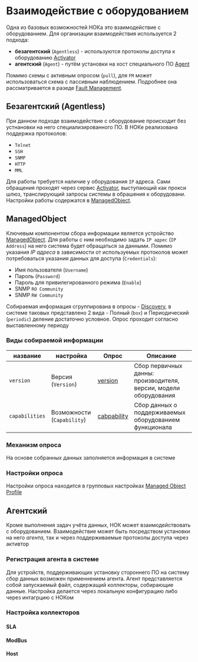 # Взаимодействие с оборудованием

Одна из базовых возможностей НОКа это взаимодействие с оборудованием. Для организации взаимодействия используется 2 подхода:
* **безагентский** (`Agentless`) - используются протоколы доступа к оборудованию [Activator](../../../admin/reference/services/activator.md)
* **агентский** (`Agent`) - путём установки на хост специального ПО [Agent](../../../admin/reference/agent/index.md)

Помимо схемы с активным опросом (`pull`), для `FM` может использоваться схема с пассивным наблюдением. 
Подробнее она рассматривается в разеде [Fault Management](../../background/fault-management/index.md).

## Безагентский (Agentless)

При данном подходе взаимодействие с оборудование происходит без устнановки на него специализированного ПО. 
В НОКе реализована поддержка протоколов:

* `Telnet`
* `SSH`
* `SNMP`
* `HTTP`
* `MML`

Для работы требуется наличие у оборудования `IP` адреса. Сами обращения проходят через 
сервис [Activator](../../../admin/reference/services/activator.md), выступающий как прокси шлюз, 
транслирующий запросы системы в обрашения к оборудовани. Настройки работы 
содержатся в [ManagedObject](../../reference/concepts/managed-object/index.md).


## ManagedObject

Ключевым компонентом сбора информации является устройство [ManagedObject](../../reference/concepts/managed-object/index.md). 
Для работы с ним необходимо задать `IP адрес` (`IP Address`) на него система будет обращаться за данными. 
Помимо указания *IP адреса* в зависимости от используемых протоколов может потребоваться указания данных для доступа (`Credentials`): 

* Имя пользователя (`Username`)
* Пароль (`Password`)
* Пароль для привилегированного режима (`Enable`)
* SNMP `RO Community`
* SNMP `RW Community`

Собираемая информация сгруппирована в опросы - [Discovery](../../../admin/reference/discovery/box/index.md), 
в системе таковых представлено 2 вида - Полный (`box`) и Периодический (`periodic`) деление достаточно условное.
Опрос проходит согласно выставленному периоду 


### Виды собираемой информации

| название    |  настройка    | Опрос     |  Описание |
| --- | --- | ---- | ---- |
| `version`  | Версия (`Version`) | [version](../../../admin/reference/discovery/box/version.md) | Сбор первичных данны: производителя, версии, модели оборудования | 
| `capabilities` | Возможности (`Capability`) | [cabpability](../../../admin/reference/discovery/box/caps.md) | Сбор данных о поддерживаемых оборудованием функционала |


### Механизм опроса

На основе собранных данных заполняется информация в системе 

### Настройки опроса

Настройки опроса находится в групповых настройках [Managed Object Profile](../../reference/concepts/managed-object-profile/index.md)


## Агентский

Кроме выполнения задач учёта данных, НОК может взаимодействовать с оборудованием. Взаимодействие может быть посредством 
установки на него *агента*, так и через поддерживаемые протоколы доступа
через активтор 


### Регистрация агента в системе

Для устройств, поддерживающих установку стороннего ПО на систему сбор данных возможен применнением агента. 
Агент представляется собой запускаемый файл, содержащий коллекторы, собирающие данные. 
Настройка делается через локальную конфигурацию либо через интагрцию с НОКом 

### Настройка коллекторов


#### SLA


#### ModBus


#### Host

